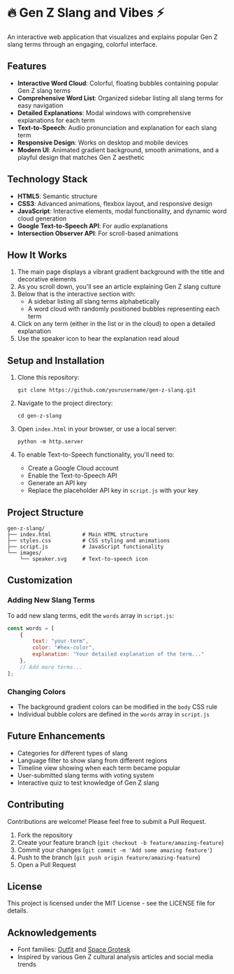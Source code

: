 # 🔥 Gen Z Slang and Vibes ⚡

An interactive web application that visualizes and explains popular Gen Z slang terms through an engaging, colorful interface.

## Features

- **Interactive Word Cloud**: Colorful, floating bubbles containing popular Gen Z slang terms
- **Comprehensive Word List**: Organized sidebar listing all slang terms for easy navigation
- **Detailed Explanations**: Modal windows with comprehensive explanations for each term
- **Text-to-Speech**: Audio pronunciation and explanation for each slang term
- **Responsive Design**: Works on desktop and mobile devices
- **Modern UI**: Animated gradient background, smooth animations, and a playful design that matches Gen Z aesthetic

## Technology Stack

- **HTML5**: Semantic structure
- **CSS3**: Advanced animations, flexbox layout, and responsive design
- **JavaScript**: Interactive elements, modal functionality, and dynamic word cloud generation
- **Google Text-to-Speech API**: For audio explanations
- **Intersection Observer API**: For scroll-based animations

## How It Works

1. The main page displays a vibrant gradient background with the title and decorative elements
2. As you scroll down, you'll see an article explaining Gen Z slang culture
3. Below that is the interactive section with:
   - A sidebar listing all slang terms alphabetically
   - A word cloud with randomly positioned bubbles representing each term
4. Click on any term (either in the list or in the cloud) to open a detailed explanation
5. Use the speaker icon to hear the explanation read aloud

## Setup and Installation

1. Clone this repository:
   ```
   git clone https://github.com/yourusername/gen-z-slang.git
   ```

2. Navigate to the project directory:
   ```
   cd gen-z-slang
   ```

3. Open `index.html` in your browser, or use a local server:
   ```
   python -m http.server
   ```

4. To enable Text-to-Speech functionality, you'll need to:
   - Create a Google Cloud account
   - Enable the Text-to-Speech API
   - Generate an API key
   - Replace the placeholder API key in `script.js` with your key

## Project Structure

```
gen-z-slang/
├── index.html          # Main HTML structure
├── styles.css          # CSS styling and animations
├── script.js           # JavaScript functionality
└── images/
    └── speaker.svg     # Text-to-speech icon
```

## Customization

### Adding New Slang Terms

To add new slang terms, edit the `words` array in `script.js`:

```javascript
const words = [
    { 
        text: "your-term", 
        color: "#hex-color", 
        explanation: "Your detailed explanation of the term..." 
    },
    // Add more terms...
];
```

### Changing Colors

- The background gradient colors can be modified in the `body` CSS rule
- Individual bubble colors are defined in the `words` array in `script.js`

## Future Enhancements

- Categories for different types of slang
- Language filter to show slang from different regions
- Timeline view showing when each term became popular
- User-submitted slang terms with voting system
- Interactive quiz to test knowledge of Gen Z slang

## Contributing

Contributions are welcome! Please feel free to submit a Pull Request.

1. Fork the repository
2. Create your feature branch (`git checkout -b feature/amazing-feature`)
3. Commit your changes (`git commit -m 'Add some amazing feature'`)
4. Push to the branch (`git push origin feature/amazing-feature`)
5. Open a Pull Request

## License

This project is licensed under the MIT License - see the LICENSE file for details.

## Acknowledgements

- Font families: [Outfit](https://fonts.google.com/specimen/Outfit) and [Space Grotesk](https://fonts.google.com/specimen/Space+Grotesk)
- Inspired by various Gen Z cultural analysis articles and social media trends
